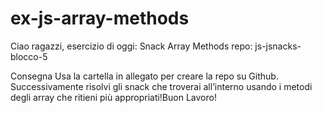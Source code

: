 # ex-js-array-methods

Ciao ragazzi,
esercizio di oggi: Snack Array Methods
repo: js-jsnacks-blocco-5

Consegna
Usa la cartella in allegato per creare la repo su Github.
Successivamente risolvi gli snack che troverai all’interno usando i metodi degli array che ritieni più appropriati!Buon Lavoro!
